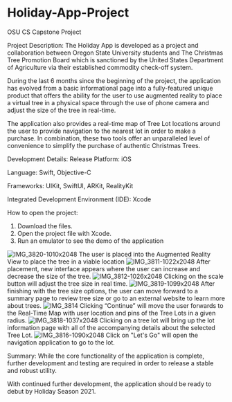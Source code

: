 # Holiday-App-Project
OSU CS Capstone Project


Project Description:
The Holiday App is developed as a project and collaboration between Oregon State University students and The Christmas Tree Promotion Board which is sanctioned by the United States Department of Agriculture via their established commodity check-off system.

During the last 6 months since the beginning of the project, the application has evolved from a basic informational page into a fully-featured unique product that offers the ability for the user to use augmented reality to place a virtual tree in a physical space through the use of phone camera and adjust the size of the tree in real-time. 

The application also provides a real-time map of Tree Lot locations around the user to provide navigation to the nearest lot in order to make a purchase. In combination, these two tools offer an unparalleled level of convenience to simplify the purchase of authentic Christmas Trees.

Development Details:
Release Platform: iOS

Language: Swift, Objective-C

Frameworks: UIKit, SwiftUI, ARKit, RealityKit

Integrated Development Environment (IDE): Xcode

How to open the project:

1. Download the files.
2. Open the project file with Xcode.
3. Run an emulator to see the demo of the application


![IMG_3820-1010x2048](https://user-images.githubusercontent.com/61124137/118301716-3f012380-b498-11eb-948e-8c5e959bae1e.jpg)
The user is placed into the Augmented Reality View to place the tree in a viable location
![IMG_3811-1022x2048](https://user-images.githubusercontent.com/61124137/118301732-43c5d780-b498-11eb-8183-f78fa48e5480.jpg)
After placement, new interface appears where the user can increase and decrease the size of the tree.
![IMG_3812-1026x2048](https://user-images.githubusercontent.com/61124137/118301739-46283180-b498-11eb-90f1-6c21c89b0c10.jpg)
Clicking on the scale button will adjust the tree size in real time.
![IMG_3819-1099x2048](https://user-images.githubusercontent.com/61124137/118301748-47595e80-b498-11eb-8ab2-13a58ee76772.jpg)
After finishing with the tree size options, the user can move forward to a summary page to review tree size or go to an external website to learn more about trees. 
![IMG_3814](https://user-images.githubusercontent.com/61124137/118301753-49bbb880-b498-11eb-8ea4-22abedb5559a.jpg)
Clicking “Continue” will move the user forwards to the Real-Time Map with user location and pins of the Tree Lots in a given radius. 
![IMG_3818-1037x2048](https://user-images.githubusercontent.com/61124137/118302021-93a49e80-b498-11eb-8e02-d2ecd209b28a.jpg)
Clicking on a tree lot will bring up the lot information page with all of the accompanying details about the selected Tree Lot.
![IMG_3816-1090x2048](https://user-images.githubusercontent.com/61124137/118301766-4cb6a900-b498-11eb-8fa7-6ce39fbd8609.jpg)
Click on "Let's Go" will open the navigation application to go to the lot.

Summary:
While the core functionality of the application is complete, further development and testing are required in order to release a stable and robust utility.

With continued further development, the application should be ready to debut by Holiday Season 2021. 

